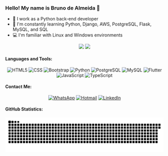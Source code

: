 ### Hello! My name is Bruno de Almeida 👋

- 🔭 I work as a Python back-end developer
- 🌱 I'm constantly learning Python, Django, AWS, PostgreSQL, Flask, MySQL, and SQL
- 💻 I'm familiar with Linux and Windows environments

<div align="center">
  <img height="180em" src="https://github-readme-stats.vercel.app/api?username=brunodealmeida17&show_icons=true&theme=dark&include_all_commits=true&count_private=true"/>
  <img height="180em" src="https://github-readme-stats.vercel.app/api/top-langs/?username=brunodealmeida17&layout=compact&langs_count=7&theme=dark"/>
</div>

#### Languages and Tools:

<div align="center">   
  <img src="https://img.shields.io/badge/HTML5-E34F26?style=for-the-badge&logo=html5&logoColor=white" alt="HTML5">
  <img src="https://img.shields.io/badge/CSS-239120?style=for-the-badge&logo=css3&logoColor=white" alt="CSS">
  <img src="https://img.shields.io/badge/Bootstrap-563D7C?style=for-the-badge&logo=bootstrap&logoColor=white" alt="Bootstrap">
  <img src="https://img.shields.io/badge/Python-14354C?style=for-the-badge&logo=python&logoColor=white" alt="Python"> 
  <img src="https://img.shields.io/badge/PostgreSQL-316192?style=for-the-badge&logo=postgresql&logoColor=white" alt="PostgreSQL">
  <img src="https://img.shields.io/badge/MySQL-00000F?style=for-the-badge&logo=mysql&logoColor=white" alt="MySQL">
  <img src="https://img.shields.io/badge/Flutter-02569B?style=for-the-badge&logo=flutter&logoColor=white" alt="Flutter">
  <img src="https://img.shields.io/badge/JavaScript-F7DF1E?style=for-the-badge&logo=javascript&logoColor=black" alt="JavaScript">
  <img src="https://img.shields.io/badge/TypeScript-007ACC?style=for-the-badge&logo=typescript&logoColor=white" alt="TypeScript">
</div>

#### Contact Me:

<div align="center">   
  <a href="https://wa.me/message/FZRHCLHOIPNXI1" target="_blank"><img src="https://img.shields.io/badge/WhatsApp-25D366?style=for-the-badge&logo=whatsapp&logoColor=white" alt="WhatsApp"></a> 	
  <a href="mailto:brunodealmeida17@hotmail.com"><img src="https://img.shields.io/badge/-Hotmail-%23333?style=for-the-badge&logo=gmail&logoColor=white" alt="Hotmail"></a>
  <a href="https://www.linkedin.com/in/brunodealmeidamiranda/" target="_blank"><img src="https://img.shields.io/badge/-LinkedIn-%230077B5?style=for-the-badge&logo=linkedin&logoColor=white" alt="LinkedIn"></a> 
</div>

#### GitHub Statistics:

<p align="center">
  <img src="https://github.com/brunodealmeida17/brunodealmeida17/blob/output/github-contribution-grid-snake.svg" alt="Snake animation">
</p>
